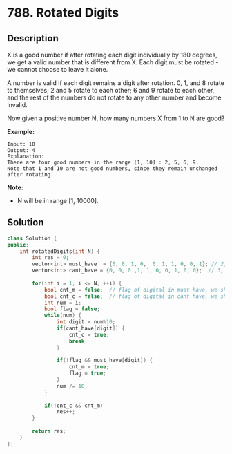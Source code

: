 # 788. Rotated Digits

## Description

X is a good number if after rotating each digit individually by 180 degrees, we get a valid number that is different from X.  Each digit must be rotated - we cannot choose to leave it alone.

A number is valid if each digit remains a digit after rotation. 0, 1, and 8 rotate to themselves; 2 and 5 rotate to each other; 6 and 9 rotate to each other, and the rest of the numbers do not rotate to any other number and become invalid.

Now given a positive number N, how many numbers X from 1 to N are good?

**Example:**

```
Input: 10
Output: 4
Explanation: 
There are four good numbers in the range [1, 10] : 2, 5, 6, 9.
Note that 1 and 10 are not good numbers, since they remain unchanged after rotating.
```

**Note:**

- N  will be in range [1, 10000].

## Solution

```cpp
class Solution {
public:
    int rotatedDigits(int N) {
        int res = 0;
        vector<int> must_have  = {0, 0, 1, 0,  0, 1, 1, 0, 0, 1}; // 2, 5, 6, 9
        vector<int> cant_have = {0, 0, 0 ,1, 1, 0, 0, 1, 0, 0};  // 3, 4, 7
        
        for(int i = 1; i <= N; ++i) {
            bool cnt_m = false;  // flag of digital in must have, we should have at least one.
            bool cnt_c = false;  // flag of digital in cant have, we should have none of them.
            int num = i;
            bool flag = false;
            while(num) {
                int digit = num%10;
                if(cant_have[digit]) {
                    cnt_c = true;
                    break;
                }
                
                if(!flag && must_have[digit]) {
                    cnt_m = true;
                    flag = true;
                }
                num /= 10;
            }
            
            if(!cnt_c && cnt_m)
                res++;
        }
        
        return res;
    }
};
```